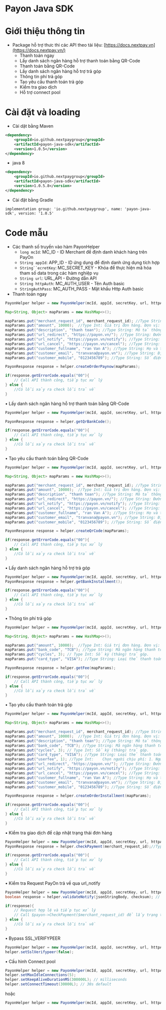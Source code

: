 # Payon Java SDK

# Giới thiệu thông tin

- Package hỗ trợ thưc thi các API theo tài liệu: [https://docs.nextpay.vn](https://docs.nextpay.vn/)
    - Thanh toán ngay
    - Lấy danh sách ngân hàng hỗ trợ thanh toán bằng QR-Code
    - Thanh toán bằng QR-Code
    - Lấy danh sách ngân hàng hỗ trợ trả góp
    - Thông tin phí trả góp
    - Tạo yêu cầu thanh toán trả góp
    - Kiểm tra giao dịch
    - Hỗ trợ connect pool

# Cài đặt và loading

- Cài dặt bằng Maven
```xml
<dependency>
    <groupId>io.github.nextpaygroup</groupId>
    <artifactId>payon-java-sdk</artifactId>
    <version>1.0.5</version>
</dependency>
```
- java 8
```xml
<dependency>
    <groupId>io.github.nextpaygroup</groupId>
    <artifactId>payon-java-sdk</artifactId>
    <version>1.0.5.8</version>
</dependency>
```
- Cài đặt bằng Gradle
```
implementation group: 'io.github.nextpaygroup', name: 'payon-java-sdk', version: '1.0.5'
```

# Code mẫu

- Các thanh số truyền vào hàm PayonHelper
    - `long mcId`: MC_ID - ID Merchant để định danh khách hàng trên PayOn
    - `String appId`: APP_ID - ID ứng dụng để định danh ứng dụng tích hợp
    - `String``ecretKey`: MC_SECRET_KEY - Khóa để thực hiện mã hóa tham số data trong các hàm nghiệp vụ
    - `String url`: URL_API - Đường dẫn API
    - `String httpAuth`: MC_AUTH_USER - Tên Auth basic
    - `StringAuthPass`: MC_AUTH_PASS - Mật khẩu Http Auth basic
- Thanh toán ngay

```java
PayonHelper helper = new PayonHelper(mcId, appId, secretKey, url, httpAuth, httpAuthPass);

Map<String, Object> mapParams = new HashMap<>();

mapParams.put("merchant_request_id", merchant_request_id); //Type String: Mã đơn hàng Merchant được tạo từ yêu cầu thanh toán
mapParams.put("amount", 10000);  //Type Int: Giá trị đơn hàng. Đơn vị: VNĐ
mapParams.put("description", "thanh toan"); //Type String: Mô tả thông tin đơn hàng
mapParams.put("url_redirect", "https://payon.vn/"); //Type String: Đường link chuyển tiếp sau khi thực hiện thanh toán thành công
mapParams.put("url_notify", "https://payon.vn/notify"); //Type String: Đường link thông báo kết quả đơn hàng
mapParams.put("url_cancel", "https://payon.vn/cancel"); //Type String: Đường link chuyển tiếp khi khách hàng hủy thanh toán
mapParams.put("customer_fullname", "ran Van A"); //Type String: Họ và tên khách hàng
mapParams.put("customer_email", "tranvana@payon.vn"); //Type String: Địa chỉ email khách hàng
mapParams.put("customer_mobile", "0123456789"); //Type String: Số điện thoại khách hàng

PayonResponse response = helper.createOrderPaynow(mapParams);

if(response.getErrorCode.equals("00"){
    // Call API thành công, tiếp tục xử lý
} else {
    //Có lỗi xảy ra check lỗi trả về
}
```

• Lấy danh sách ngân hàng hỗ trợ thanh toán bằng QR-Code

```java
PayonHelper helper = new PayonHelper(mcId, appId, secretKey, url, httpAuth, httpAuthPass);

PayonResponse response = helper.getQrBankCode();

if(response.getErrorCode.equals("00"){
    // Call API thành công, tiếp tục xử lý
} else {
    //Có lỗi xảy ra check lỗi trả về
}
```

• Tạo yêu cầu thanh toán bằng QR-Code

```java
PayonHelper helper = new PayonHelper(mcId, appId, secretKey, url, httpAuth, httpAuthPass);

Map<String, Object> mapParams = new HashMap<>();

mapParams.put("merchant_request_id", merchant_request_id); //Type String: Mã đơn hàng Merchant được tạo từ yêu cầu thanh toán
mapParams.put("amount", 10000);  //Type Int: Giá trị đơn hàng. Đơn vị: VNĐ
mapParams.put("description", "thanh toan"); //Type String: Mô tả thông tin đơn hàng
mapParams.put("url_redirect", "https://payon.vn/"); //Type String: Đường link chuyển tiếp sau khi thực hiện thanh toán thành công
mapParams.put("url_notify", "https://payon.vn/notify"); //Type String: Đường link thông báo kết quả đơn hàng
mapParams.put("url_cancel", "https://payon.vn/cancel"); //Type String: Đường link chuyển tiếp khi khách hàng hủy thanh toán
mapParams.put("customer_fullname", "ran Van A"); //Type String: Họ và tên khách hàng
mapParams.put("customer_email", "tranvana@payon.vn"); //Type String: Địa chỉ email khách hàng
mapParams.put("customer_mobile", "0123456789"); //Type String: Số điện thoại khách hàng

PayonResponse response = helper.createQrCode(mapParams);

if(response.getErrorCode.equals("00"){
    // Call API thành công, tiếp tục xử lý
} else {
    //Có lỗi xảy ra check lỗi trả về
}
```

• Lấy danh sách ngân hàng hỗ trợ trả góp

```java
PayonHelper helper = new PayonHelper(mcId, appId, secretKey, url, httpAuth, httpAuthPass);
PayonResponse response = helper.getBankInstallment();

if(response.getErrorCode.equals("00"){
    // Call API thành công, tiếp tục xử lý
} else {
    //Có lỗi xảy ra check lỗi trả về
}
```

• Thông tin phí trả góp

```java
PayonHelper helper = new PayonHelper(mcId, appId, secretKey, url, httpAuth, httpAuthPass);

Map<String, Object> mapParams = new HashMap<>();

mapParams.put("amount", 10000);  //Type Int: Giá trị đơn hàng. Đơn vị: VNĐ
mapParams.put("bank_code", "TCB"); //Type String: Mã ngân hàng thanh toán.
mapParams.put("cycles", 3); // Type Int: Số kỳ (tháng) trả góp.
mapParams.put("card_type", "VISA"); //Type String: Loại thẻ thanh toán:VISA, MASTERCARD, JCB.

PayonResponse response = helper.getFee(mapParams);

if(response.getErrorCode.equals("00"){
    // Call API thành công, tiếp tục xử lý
} else {
    //Có lỗi xảy ra check lỗi trả về
}
```

• Tạo yêu cầu thanh toán trả góp

```java
PayonHelper helper = new PayonHelper(mcId, appId, secretKey, url, httpAuth, httpAuthPass);

Map<String, Object> mapParams = new HashMap<>();

mapParams.put("merchant_request_id", merchant_request_id); //Type String: Mã đơn hàng Merchant được tạo từ yêu cầu thanh toán
mapParams.put("amount", 10000);  //Type Int: Giá trị đơn hàng. Đơn vị: VNĐ
mapParams.put("description", "thanh toan"); //Type String: Mô tả thông tin đơn hàng
mapParams.put("bank_code", "TCB"); //Type String: Mã ngân hàng thanh toán.
mapParams.put("cycles", 3); // Type Int: Số kỳ (tháng) trả góp.
mapParams.put("card_type", "VISA"); //Type String: Loại thẻ thanh toán:VISA, MASTERCARD, JCB.
mapParams.put("userfee", 1); //Type Int:	Chọn người chịu phí: 1. Người mua chịu phí thanh toán 2. Người bán chịu phí thanh toán.
mapParams.put("url_redirect", "https://payon.vn/"); //Type String: Đường link chuyển tiếp sau khi thực hiện thanh toán thành công
mapParams.put("url_notify", "https://payon.vn/notify"); //Type String: Đường link thông báo kết quả đơn hàng
mapParams.put("url_cancel", "https://payon.vn/cancel"); //Type String: Đường link chuyển tiếp khi khách hàng hủy thanh toán
mapParams.put("customer_fullname", "ran Van A"); //Type String: Họ và tên khách hàng
mapParams.put("customer_email", "tranvana@payon.vn"); //Type String: Địa chỉ email khách hàng
mapParams.put("customer_mobile", "0123456789"); //Type String: Số điện thoại khách hàng

PayonResponse response = helper.createOrderInstallment(mapParams);

if(response.getErrorCode.equals("00"){
    // Call API thành công, tiếp tục xử lý
} else {
    //Có lỗi xảy ra check lỗi trả về
}
```

• Kiểm tra giao dịch để cập nhật trạng thái đơn hàng

```java
PayonHelper helper = new PayonHelper(mcId, appId, secretKey, url, httpAuth, httpAuthPass);
PayonResponse response = helper.checkPayment(merchant_request_id);//Type String: Mã đơn hàng Merchant được tạo từ yêu cầu thanh toán

if(response.getErrorCode.equals("00"){
    // Call API thành công, tiếp tục xử lý
} else {
    //Có lỗi xảy ra check lỗi trả về
}
```

• Kiểm tra Request PayOn trả về qua url_notify

```java
PayonHelper helper = new PayonHelper(mcId, appId, secretKey, url, httpAuth, httpAuthPass);
boolean response = helper.validateNotify(jsonStringBody, checksum); // jsonStringBody và checksum được trả về qua url

if(response){
    // Request hợp lệ và tiếp tục xử lý
    // Call $payon->CheckPayment($merchant_request_id) để lấy trạng thái đơn hàng mới nhất sau đó sẽ xử lý cập nhật trạng thái đơn hàng
} else {
    //Có lỗi xảy ra check lỗi trả về
}
```

• Bypass SSL_VERIFYPEER

```java
PayonHelper helper = new PayonHelper(mcId, appId, secretKey, url, httpAuth, httpAuthPass);
helper.setSslVerifypeer(false);
```
• Cấu hình Connect pool

```java
PayonHelper helper = new PayonHelper(mcId, appId, secretKey, url, httpAuth, httpAuthPass);
helper.setMaxIdleConnections(5);
helper.setKeepAliveDurationMS(300000L); // milliseconds
helper.setConnectTimeout(30000L); // 30s default
```
hoặc

```java
PayonHelper helper = new PayonHelper(mcId, appId, secretKey, url, httpAuth, httpAuthPass, 5, 300000L);
```
